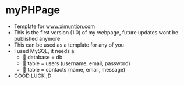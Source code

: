 # myPHPage
 - Template for www.ximuntion.com 
 - This is the first version (1.0) of my webpage, future updates wont be published anymore
 - This can be used as a template for any of you
 - I used MySQL, it needs a: 
	- 📝 database    = db
	- 📝 table	 = users (username, email, password)
	- 📝 table	 = contacts (name, email, message)
 - GOOD LUCK ;D
	
